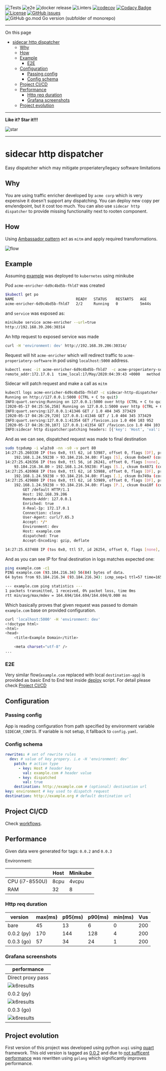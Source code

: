 ![Tests](https://github.com/n0npax/sidecar_http_dispatcher/workflows/Tests/badge.svg)
![e2e](https://github.com/n0npax/sidecar_http_dispatcher/workflows/e2e/badge.svg)
![docker release](https://github.com/n0npax/sidecar_http_dispatcher/workflows/docker_release/badge.svg)
![Linters](https://github.com/n0npax/sidecar_http_dispatcher/workflows/Linters/badge.svg)
[![codecov](https://codecov.io/gh/n0npax/sidecar_http_dispatcher/branch/master/graph/badge.svg)](https://codecov.io/gh/n0npax/sidecar_http_dispatcher)
[![Codacy Badge](https://api.codacy.com/project/badge/Grade/397fd620bb8845d4b70fc744d3fa9761)](https://app.codacy.com/manual/n0npax/sidecar_http_dispatcher?utm_source=github.com&utm_medium=referral&utm_content=n0npax/sidecar_http_dispatcher&utm_campaign=Badge_Grade_Settings)
[![License](https://img.shields.io/:license-mit-blue.svg)](https://badges.mit-license.org)
[![GitHub issues](https://img.shields.io/github/issues/n0npax/sidecar_http_dispatcher.svg)](https://GitHub.com/n0npax/sidecar_http_dispatcher/issues/)
![GitHub go.mod Go version (subfolder of monorepo)](https://img.shields.io/github/go-mod/go-version/n0npax/sidecar_http_dispatcher?style=plastic)


---

On this page
- [sidecar http dispatcher](#sidecar-http-dispatcher)
  - [Why](#why)
  - [How](#how)
  - [Example](#example)
    - [E2E](#e2e)
  - [Configuration](#configuration)
    - [Passing config](#passing-config)
    - [Config schema](#config-schema)
  - [Project CI/CD](#project-cicd)
  - [Performance](#performance)
    - [Http req duration](#http-req-duration)
    - [Grafana screenshots](#grafana-screenshots)
  - [Project evolution](#project-evolution)

---

**Like it? Star it!!!**

![star](img/star.png)

---
# sidecar http dispatcher

Easy dispatcher which may mitigate properiatery/legacy software limitations

## Why

You are using traffic enricher developed by `acme corp` which is very expensive it doesn't support any dispatching.
You can  deploy new copy per env/endpoint, but it cost too much. You can also use `sidecar http dispatcher` to provide missing functionality next to rooten component.

## How

Using [Ambassador pattern](https://docs.microsoft.com/en-us/azure/architecture/patterns/ambassador) act as `mitm` and apply required transformations.

![flow](img/flow.svg)

## Example

Assuming [example](./example) was deployed to `kubernetes` using minikube

Pod `acme-enricher-6d9c4bd5b-fhld7` was created
```bash
$kubectl get po
NAME                            READY   STATUS    RESTARTS   AGE
acme-enricher-6d9c4bd5b-fhld7   2/2     Running   0          5m44s
```

and `service` was exposed as:
```bash
minikube service acme-enricher --url=true
http://192.168.39.206:30314
```

An http request to exposed service was made
```bash
curl -H 'environment: dev' http://192.168.39.206:30314/
```

Request will hit `acme-enricher` which will redirect traffic to `acme-properiatery-software` in pod using `localhost:5000` address.
```bash
kubectl exec -it acme-enricher-6d9c4bd5b-fhld7  -c acme-properiatery-software -- tail -f /var/log/nginx/access.log
remote_addr:172.17.0.1  time_local:17/May/2020:04:39:43 +0000   method:GET      uri:/   host:192.168.39.206     status:404      bytes_sent:345  referer:- seragent:curl/7.65.3   forwardedfor:-  request_time:0.382
```

Sidecar will patch request and make a call as `mitm`
```bash
kubectl logs acme-enricher-6d9c4bd5b-fhld7 -c sidecar-http-dispatcher -f
Running on http://127.0.0.1:5000 (CTRL + C to quit)
INFO:quart.serving:Running on 127.0.0.1:5000 over http (CTRL + C to quit)
[2020-05-17 04:25:56,258] Running on 127.0.0.1:5000 over http (CTRL + C to quit)
INFO:quart.serving:127.0.0.1:41346 GET / 1.0 404 345 373429
[2020-05-17 04:26:29,720] 127.0.0.1:41346 GET / 1.0 404 345 373429
INFO:quart.serving:127.0.0.1:41354 GET /favicon.ico 1.0 404 103 952
[2020-05-17 04:26:30,107] 127.0.0.1:41354 GET /favicon.ico 1.0 404 103 952
INFO:sidecar http dispatcher:patching headers: [{'key': 'Host', 'val': 'example.com'}, {'key': 'dispatched', 'val': True}]
```

And as we can see, dispatched request was made to final destination
```bash
sudo tcpdump -i wlp3s0 -nn -s0 -v port 80
14:27:25.260330 IP (tos 0x0, ttl 62, id 53987, offset 0, flags [DF], proto TCP (6), length 60)
    192.168.1.24.59238 > 93.184.216.34.80: Flags [S], cksum 0xbe47 (correct), seq 2664131577, win 64240, options [mss 1460,sackOK,TS val 1591297495 ecr 0,nop,wscale 7], length 0
14:27:25.426356 IP (tos 0x0, ttl 56, id 26241, offset 0, flags [none], proto TCP (6), length 60)
    93.184.216.34.80 > 192.168.1.24.59238: Flags [S.], cksum 0x4871 (correct), seq 3615428991, ack 2664131578, win 65535, options [mss 1452,sackOK,TS val 20350599 ecr 1591297495,nop,wscale 9], length 0
14:27:25.426968 IP (tos 0x0, ttl 62, id 53988, offset 0, flags [DF], proto TCP (6), length 52)
    192.168.1.24.59238 > 93.184.216.34.80: Flags [.], cksum 0x749a (correct), ack 1, win 502, options [nop,nop,TS val 1591297662 ecr 20350599], length 0
14:27:25.429880 IP (tos 0x0, ttl 62, id 53989, offset 0, flags [DF], proto TCP (6), length 298)
    192.168.1.24.59238 > 93.184.216.34.80: Flags [P.], cksum 0xa18f (correct), seq 1:247, ack 1, win 502, options [nop,nop,TS val 1591297664 ecr 20350599], length 246: HTTP, length: 246
        GET /default HTTP/1.1
        Host: 192.168.39.206
        Remote-Addr: 127.0.0.1
        Enriched: true
        X-Real-Ip: 172.17.0.1
        Connection: close
        User-Agent: curl/7.65.3
        Accept: */*
        Environment: dev
        Host: example.com
        dispatched: True
        Accept-Encoding: gzip, deflate

14:27:25.637488 IP (tos 0x0, ttl 57, id 26254, offset 0, flags [none], proto TCP (6), length 52)
```

And as you can see IP for final destination in logs matches expected one:
```bash
ping example.com -c1
PING example.com (93.184.216.34) 56(84) bytes of data.
64 bytes from 93.184.216.34 (93.184.216.34): icmp_seq=1 ttl=57 time=165 ms

--- example.com ping statistics ---
1 packets transmitted, 1 received, 0% packet loss, time 0ms
rtt min/avg/max/mdev = 164.694/164.694/164.694/0.000 ms
```

Which basically proves that given request was passed to domain `example.com` base on provided configuration.
```bash
curl 'localhost:5000' -H 'environment: dev'
<!doctype html>
<html>
<head>
    <title>Example Domain</title>

    <meta charset="utf-8" />
...
```

### E2E

Very similar flow(`example.com` replaced with local `destination-app`) is provided as basic End to End test inside [deploy](./example/deploy) script. For detail please check [Project CI/CD](#project-cicd)

## Configuration

### Passing config

App is reading configuration from path specified by environment variable `SIDECAR_CONFIG`. If variable is not setup, it fallback to `config.yaml`.

### Config schema

```yaml
rewrites: # set of rewrite rules
  dev: # value of key propery. i.e -H 'environment: dev'
    patch: # action type
      - key: Host # header key
        val: example.com # header value
      - key: dispatched
        val: true
    destination: http://example.com # (optional) destination url
key: environment # key used to dispatch request
destination: http://example.org # default destination url
```

## Project CI/CD

Check [workflows](.github/workflows/).

## Performance

Given data were generated for tags: `0.0.2` and `0.0.3`

Environment:

|                | Host | Minikube |
| -------------- | ---- | -------- |
| CPU (i7-8550U) | 8cpu | 4vcpu    |
| RAM            | 32   | 8        |

### Http req duration

| version    | max(ms) | p95(ms) | p90(ms) | min(ms) | Vus |
| ---------- | ------- | ------- | ------- | ------- | --- |
| bare       | 45      | 13      | 6       | 0       | 200 |
| 0.0.2 (py) | 170     | 144     | 128     | 4       | 200 |
| 0.0.3 (go) | 57      | 34      | 24      | 1       | 200 |


### Grafana screenshots

| performance                 |
| --------------------------- |
| Direct proxy pass           |
| ![k6results](img/bare.png)  |
| 0.0.2 (py)                  |
| ![k6results](img/0_0_2.png) |
| 0.0.3 (go)                  |
| ![k6results](img/0_0_3.png) |

## Project evolution

First version of this project was developed using python `asgi` using [quart](https://pgjones.gitlab.io/quart/) framework.
This old version is tagged as [0.0.2](https://github.com/n0npax/sidecar_http_dispatcher/releases/tag/0.0.2) and due to [not sufficent performance](#http-req-duration) was rewritten using `golang` which significantly improves performance.
